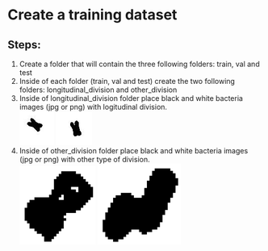# Create a training dataset

## Steps:
1. Create a folder that will contain the three following folders: train, val and test
2. Inside of each folder (train, val and test) create the two following folders: longitudinal_division and other_division
3. Inside of longitudinal_division folder place black and white bacteria images (jpg or png) with logitudinal division.<br>
![longitudinal1](longdiv_train_55.jpg) ![longitudinal2](longdiv_train_72.jpg)
4. Inside of other_division folder place black and white bacteria images (jpg or png) with other type of division.<br>
![other1](other_1.png) ![other2](other_2.png)
